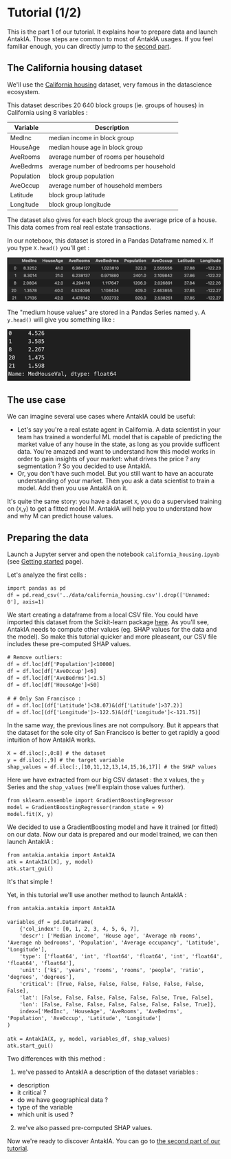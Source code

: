 # Tutorial (1/2)

This is the part 1 of our tutorial. It explains how to prepare data and launch AntakIA. Those steps are common to most of AntakIA usages. If you feel familiar enough, you can directly jump to the [second part](tutorial2.md).

## The California housing dataset

We'll use the [California housing](https://inria.github.io/scikit-learn-mooc/python_scripts/datasets_california_housing.html) dataset, very famous in the datascience ecosystem.

This dataset describes 20 640 block groups (ie. groups of houses) in California using 8 variables :

| Variable | Description |
| -------- | ----------- |
| MedInc  | median income in block group |
| HouseAge | median house age in block group |
| AveRooms | average number of rooms per household |
| AveBedrms | average number of bedrooms per household |
| Population | block group population |
| AveOccup | average number of household members |
| Latitude | block group latitude |
| Longitude | block group longitude |


The dataset also gives for each block group the average price of a house. This data comes from real real estate transactions.

In our noteboox, this dataset is stored in a Pandas Dataframe named `X`.
If you type `X.head()` you'll get :

![](img/head_X.png)

The "medium house values" are stored in a Pandas Series named `y`.
A `y.head()` will give you something like :

<div><img src="img/y.png" height="120"></div>

## The use case

We can imagine several use cases where AntakIA could be useful:
* Let's say you're a real estate agent in California. A data scientist in your team has trained a wonderful ML model that is capable of predicting the market value of any house in the state, as long as you provide sufficent data. You're amazed and want to understand how this model works in order to gain insights of your market: what drives the price ? any segmentation ? So you decided to use AntakIA.
* Or, you don't have such model. But you still want to have an accurate understanding of your market. Then you ask a data scientist to train a model. Add then you use AntakIA on it.

It's quite the same story: you have a dataset `X`, you do a supervised training on (`X`,`y`) to get a fitted model M. AntakIA will help you to understand how and why M can predict house values.

## Preparing the data

Launch a Jupyter server and open the notebook `california_housing.ipynb` (see [Getting started](getting_started.md) page).

Let's analyze the first cells :

```
import pandas as pd
df = pd.read_csv('../data/california_housing.csv').drop(['Unnamed: 0'], axis=1)
````
We start creating a dataframe from a local CSV file. You could have imported this dataset from the Scikit-learn package [here](https://inria.github.io/scikit-learn-mooc/python_scripts/datasets_california_housing.html). As you'll see, AntakIA needs to compute other values (eg. SHAP values for the data and the model). So make this tutorial quicker and more pleaseant, our CSV file includes these pre-computed SHAP values.

```
# Remove outliers:
df = df.loc[df['Population']<10000] 
df = df.loc[df['AveOccup']<6]
df = df.loc[df['AveBedrms']<1.5]
df = df.loc[df['HouseAge']<50]

# # Only San Francisco :
df = df.loc[(df['Latitude']<38.07)&(df['Latitude']>37.2)]
df = df.loc[(df['Longitude']>-122.5)&(df['Longitude']<-121.75)]
```
In the same way, the previous lines are not compulsory. But it appears that the dataset for the sole city of San Francisco is better to get rapidly a good intuition of how AntakIA works.

```
X = df.iloc[:,0:8] # the dataset
y = df.iloc[:,9] # the target variable
shap_values = df.iloc[:,[10,11,12,13,14,15,16,17]] # the SHAP values
```
Here we have extracted from our big CSV dataset : the `X` values, the `y` Series and the `shap_values` (we'll explain those values further).

```
from sklearn.ensemble import GradientBoostingRegressor
model = GradientBoostingRegressor(random_state = 9)
model.fit(X, y)
```
We decided to use a GradientBoosting model and have it trained (or fitted) on our data. Now our data is prepared and our model trained, we can then launch AntakIA :

````
from antakia.antakia import AntakIA
atk = AntakIA([X], y, model)
atk.start_gui()
````
It's that simple !

Yet, in this tutorial we'll use another method to launch AntakIA :

```
from antakia.antakia import AntakIA

variables_df = pd.DataFrame(
    {'col_index': [0, 1, 2, 3, 4, 5, 6, 7],
    'descr': ['Median income', 'House age', 'Average nb rooms', 'Average nb bedrooms', 'Population', 'Average occupancy', 'Latitude', 'Longitude'],
    'type': ['float64', 'int', 'float64', 'float64', 'int', 'float64', 'float64', 'float64'],
    'unit': ['k$', 'years', 'rooms', 'rooms', 'people', 'ratio', 'degrees', 'degrees'],
    'critical': [True, False, False, False, False, False, False, False],
    'lat': [False, False, False, False, False, False, True, False],
    'lon': [False, False, False, False, False, False, False, True]},
    index=['MedInc', 'HouseAge', 'AveRooms', 'AveBedrms', 'Population', 'AveOccup', 'Latitude', 'Longitude']
)

atk = AntakIA(X, y, model, variables_df, shap_values)
atk.start_gui()
```

Two differences with this method :

1. we've passed to AntakIA a description of the dataset variables :
* description
* it critical ?
* do we have geographical data ?
* type of the variable
* which unit is used ?

2. we've also passed pre-computed SHAP values.

Now we're ready to discover AntakIA. You can go to [the second part of our tutorial](tutorial2.md).
